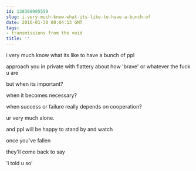 ```yaml
---
id: 138308005559
slug: i-very-much-know-what-its-like-to-have-a-bunch-of
date: 2016-01-30 00:04:13 GMT
tags:
- transmissions from the void
title: ''
---
```


i very much know what its like to have a bunch of ppl 

approach you in private with flattery about how 'brave' or whatever the fuck u are

but when its important?

when it becomes necessary?

when success or failure really depends on cooperation?

ur very much alone.

and ppl will be happy to stand by and watch

once you've fallen

they'll come back to say 

'i told u so'
